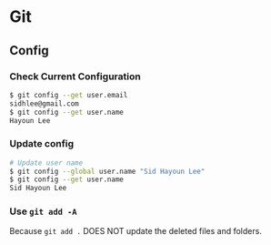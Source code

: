 # Git

## Config

### Check Current Configuration

```bash
$ git config --get user.email
sidhlee@gmail.com
$ git config --get user.name
Hayoun Lee
```

### Update config

```bash
# Update user name
$ git config --global user.name "Sid Hayoun Lee"
$ git config --get user.name
Sid Hayoun Lee
```

### Use `git add -A`

Because `git add .` DOES NOT update the deleted files and folders.
